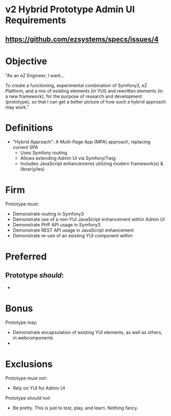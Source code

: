# v2 Hybrid Prototype Admin UI Requirements
## https://github.com/ezsystems/specs/issues/4

# Objective
"As an eZ Engineer, I want...

To create a functioning, experimental combination of Symfony3, eZ Platform, and
a mix of existing elements (in YUI) and rewritten elements (in a new framework),
for the purpose of research and development (prototype), so that I can get a
better picture of how such a hybrid approach may work."

# Definitions
- "Hybrid Approach": A Multi-Page App (MPA) approach, replacing current SPA
  - Uses Symfony routing
  - Allows extending Admin UI via Symfony/Twig
  - Includes JavaScript enhancements utilizing modern framework(s) & librar(y/ies)

# Firm
Prototype *must*:
- Demonstrate routing in Symfony3
- Demonstrate use of a non-YUI JavaScript enhancement within Admin UI
- Demonstrate PHP API usage in Symfony3
- Demonstrate REST API usage in JavaScript enhancement
- Demonstrate re-use of an existing YUI component within

# Preferred
Prototype _should_:
- 
-

# Bonus
Prototype may:
- Demonstrate encapsulation of existing YUI elements, as well as others, in webcomponents
-

# Exclusions
Prototype *must not*:
- Rely on YUI for Admin UI

Prototype _should not_:
- Be pretty. This is just to test, play, and learn. Nothing fancy.
